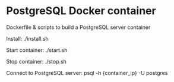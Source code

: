 PostgreSQL Docker container
==========================

Dockerfile & scripts to build a PostgreSQL server container

Install:
./install.sh

Start container:
./start.sh

Stop container:
./stop.sh

Connect to PostgreSQL server:
psql -h {container_ip} -U postgres
